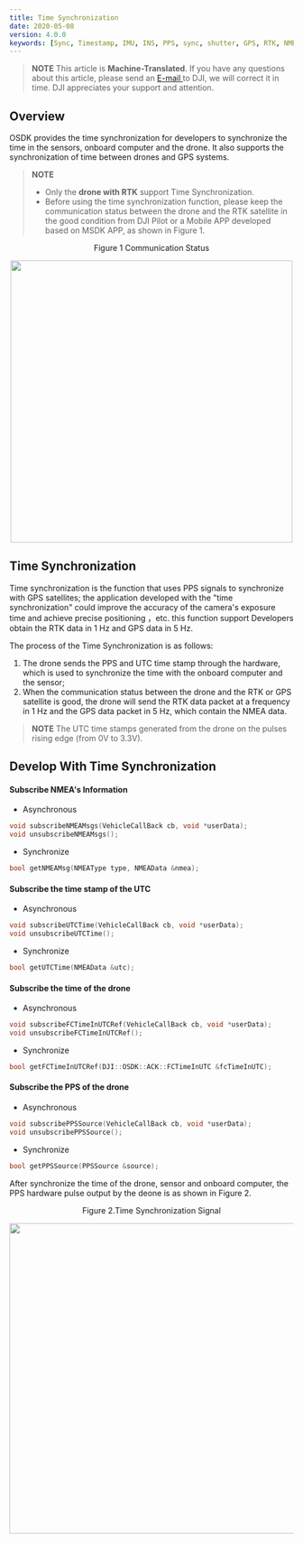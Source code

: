 ```yaml
---
title: Time Synchronization
date: 2020-05-08
version: 4.0.0
keywords: [Sync, Timestamp, IMU, INS, PPS, sync, shutter, GPS, RTK, NMEA]
---
```

> **NOTE** This article is **Machine-Translated**. If you have any questions about this article, please send an <a href="mailto:dev@dji.com">E-mail </a>to DJI, we will correct it in time. DJI appreciates your support and attention.     

## Overview
OSDK provides the time synchronization for developers to synchronize the time in the sensors, onboard computer and the drone. It also supports the synchronization of time between drones and GPS systems.

>**NOTE** 
> * Only the **drone with RTK** support Time Synchronization.
> * Before using the time synchronization function, please keep the communication status between the drone and the RTK satellite in the good condition from DJI Pilot or a Mobile APP developed based on MSDK APP, as shown in Figure 1.    
<div>
<div style="text-align: center"><p>Figure 1 Communication Status </p>
</div>
<div style="text-align: center"><p><span>
      <img src="../../images/positioning_prerequisites.png" width="500" alt/></span></p>
</div></div>

## Time Synchronization
Time synchronization is the function that uses PPS signals to synchronize with GPS satellites; the application developed with the "time synchronization" could improve the accuracy of the camera's exposure time and achieve precise positioning ，etc. this function support Developers obtain the RTK data in 1 Hz and GPS data in 5 Hz.

The process of the Time Synchronization is as follows:
1. The drone sends the PPS and UTC time stamp through the hardware, which is used to synchronize the time with the onboard computer and the sensor;
2. When the communication status between the drone and the RTK or GPS satellite is good, the drone will send the RTK data packet at a frequency in 1 Hz and the GPS data packet in 5 Hz, which contain the NMEA data.

> **NOTE** The UTC time stamps generated from the drone on the pulses rising edge (from 0V to 3.3V).

## Develop With Time Synchronization
#### Subscribe NMEA's Information
* Asynchronous
```c++
void subscribeNMEAMsgs(VehicleCallBack cb, void *userData);
void unsubscribeNMEAMsgs();
```

* Synchronize
```c++
bool getNMEAMsg(NMEAType type, NMEAData &nmea);
```

#### Subscribe the time stamp of the UTC
* Asynchronous
```c++
void subscribeUTCTime(VehicleCallBack cb, void *userData);
void unsubscribeUTCTime();
```

* Synchronize

```c++
bool getUTCTime(NMEAData &utc);
```

#### Subscribe the time of the drone
* Asynchronous
```c++
void subscribeFCTimeInUTCRef(VehicleCallBack cb, void *userData);
void unsubscribeFCTimeInUTCRef();
```
* Synchronize
```c++
bool getFCTimeInUTCRef(DJI::OSDK::ACK::FCTimeInUTC &fcTimeInUTC);
```

#### Subscribe the PPS of the drone
* Asynchronous
```c++
void subscribePPSSource(VehicleCallBack cb, void *userData);
void unsubscribePPSSource();
```

* Synchronize
```c++
bool getPPSSource(PPSSource &source);
```

After synchronize the time of the drone, sensor and onboard computer, the PPS hardware pulse output by the deone is as shown in Figure 2. 

<div>
<div style="text-align: center"><p>Figure 2.Time Synchronization Signal</p>
</div>
<div style="text-align: center"><p><span>
      <img src="../../images/samples/pps-uart-logic-analyzer.png" width="550" style="vertical-align:middle" alt/></span></p>
</div></div>
      
